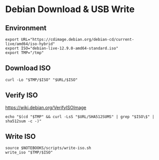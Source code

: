 # Debian Download & USB Write

## Environment

```shell:terminal
export URL="https://cdimage.debian.org/debian-cd/current-live/amd64/iso-hybrid"
export ISO="debian-live-12.9.0-amd64-standard.iso"
export TMP="/tmp"
```

## Download ISO

```shell:terminal
curl -Lo "$TMP/$ISO" "$URL/$ISO"
```

## Verify ISO

https://wiki.debian.org/VerifyISOImage

```shell:terminal
echo "$(cd "$TMP" && curl -LsS "$URL/SHA512SUMS" | grep "$ISO\$" | sha512sum -c -)"
```

## Write ISO

```shell:terminal
source $NOTEBOOKS/scripts/write-iso.sh
write_iso "$TMP/$ISO"
```


